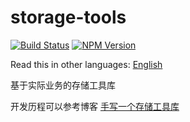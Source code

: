 # storage-tools

[![Build Status](https://www.travis-ci.org/wsafight/storage-tools.svg?branch=main)](https://www.travis-ci.org/wsafight/storage-tools)
[![NPM Version](https://badgen.net/npm/v/storage-tools)](https://www.npmjs.com/package/storage-tools)

Read this in other languages: 
[English](https://github.com/wsafight/storage-tools/blob/main/README.EN.md)


基于实际业务的存储工具库

开发历程可以参考博客 [手写一个存储工具库](https://github.com/wsafight/personBlog/issues/55)